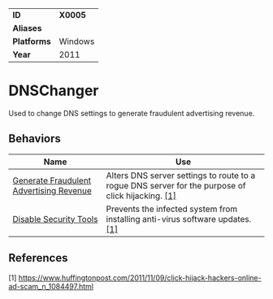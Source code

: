 |||
|---------|------------------------|
|**ID**|**X0005**|
|**Aliases**||
|**Platforms**|Windows|
|**Year**| 2011 |


DNSChanger
==========
Used to change DNS settings to generate fraudulent advertising revenue.

Behaviors
---------
|Name|Use|
|---------------------|-------------------------------------------------------|
|[Generate Fraudulent Advertising Revenue](https://github.com/MBCProject/mbc-markdown/blob/master/effects/generate-fraud-rev.md)| Alters DNS server settings to route to a rogue DNS server for the purpose of click hijacking. [[1]](#1)|
|[Disable Security Tools](https://github.com/MBCProject/mbc-markdown/blob/master/defense-evasion/disable-security-tools.md) | Prevents the infected system from installing anti-virus software updates. [[1]](#1)|

References
----------
<a name="1">[1]</a> https://www.huffingtonpost.com/2011/11/09/click-hijack-hackers-online-ad-scam_n_1084497.html